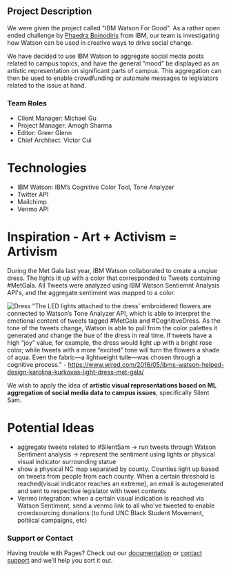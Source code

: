 ## Project Description
We were given the project called "IBM Watson For Good".
As a rather open ended challenge by [Phaedra Boinodiris](https://www.linkedin.com/in/phaedra) from IBM, our team is investigating how Watson can be used in creative ways to drive social change.

We have decided to use IBM Watson to aggregate social media posts related to campus topics, and have the general “mood” be displayed as an artistic representation on significant parts of campus. This aggregation can then be used to enable crowdfunding or automate messages to legislators related to the issue at hand.

### Team Roles
- Client Manager: Michael Gu
- Project Manager: Amogh Sharma
- Editor: Greer Glenn
- Chief Architect: Victor Cui

# Technologies
- IBM Watson: IBM’s Cognitive Color Tool, Tone Analyzer
- Twitter API
- Mailchimp
- Venmo API

# Inspiration - Art + Activism = Artivism
During the Met Gala last year, IBM Watson collaborated to create a unqiue dress. 
The lights lit up with a color that corresponded to Tweets containing #MetGala. All Tweets were analyzed using IBM Watson Sentiemnt Analysis API's, and the aggregate sentiment was mapped to a color. 

![Dress](https://media.wired.com/photos/592704e7f3e2356fd800b338/master/w_582,c_limit/KK_FINAL-Red-Carpet-1.jpg)
"The LED lights attached to the dress’ embroidered flowers are connected to Watson’s Tone Analyzer API, which is able to interpret the emotional content of tweets tagged #MetGala and #CognitiveDress. As the tone of the tweets change, Watson is able to pull from the color palettes it generated and change the hue of the dress in real time. If tweets have a high “joy” value, for example, the dress would light up with a bright rose color; while tweets with a more “excited” tone will turn the flowers a shade of aqua. Even the fabric—a lightweight tulle—was chosen through a cognitive process." - https://www.wired.com/2016/05/ibms-watson-helped-design-karolina-kurkovas-light-dress-met-gala/

We wish to apply the idea of **artistic visual representations based on ML aggregation of social media data to campus issues**, specifically Silent Sam.

# Potential Ideas
- aggregate tweets related to #SilentSam -> run tweets through Watson Sentiment analysis -> represent the sentiment using lights or physical visual indicator surrounding statue
- show a physical NC map separated by county. Counties light up based on tweets from people from each county. When a certain threshold is reached(visual indicator reaches an extreme), an email is autogenerated and sent to respective legislator with tweet contents
- Venmo integration: when a certain visual indication is reached via Watson Sentiment, send a venmo link to all who've tweeted to enable crowdsourcing donations (to fund UNC Black Student Movement, poltiical campaigns, etc) 

### Support or Contact

Having trouble with Pages? Check out our [documentation](https://help.github.com/categories/github-pages-basics/) or [contact support](https://github.com/contact) and we’ll help you sort it out.

